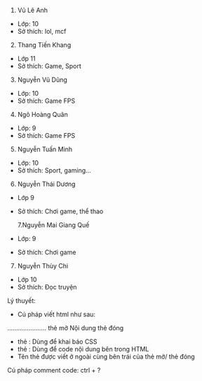 1. Vũ Lê Anh

- Lớp: 10
- Sở thích: lol, mcf

2. Thang Tiến Khang

- Lớp 11
- Sở thích: Game, Sport

3. Nguyễn Vũ Dũng

- Lớp: 10
- Sở thích: Game FPS

4. Ngô Hoàng Quân

- Lớp: 9
- Sở thích: Game FPS

5. Nguyễn Tuấn Minh

- Lớp: 10
- Sở thích: Sport, gaming...

6. Nguyễn Thái Dương

- Lớp 9
- Sở thích: Chơi game, thể thao

  7.Nguyễn Mai Giang Quế

- Lớp: 9
- Sở thích: Chơi game

7. Nguyễn Thùy Chi

- Lớp 10
- Sở thích: Đọc truyện

Lý thuyết:

- Cú pháp viết html như sau:
<body> ......................   </body>
thẻ mở       Nội dung            thẻ đóng

- thẻ <head>: Dùng để khai báo CSS
- thẻ <body>: Dùng để code nội dung bên trong HTML
- Tên thẻ được viết ở ngoài cùng bên trái của thẻ mở/ thẻ đóng

Cú pháp comment code: ctrl + ?
